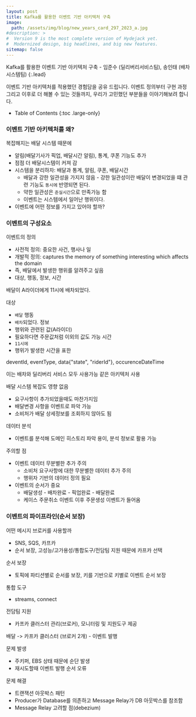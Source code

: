 ```yaml
---
layout: post
title: Kafka를 활용한 이벤트 기반 아키텍처 구축
image: 
  path: /assets/img/blog/new_years_card_297_2023_a.jpg
#description: >
#  Version 9 is the most complete version of Hydejack yet.
#  Modernized design, big headlines, and big new features.
sitemap: false
---
```


Kafka를 활용한 이벤트 기반 아키텍처 구축 - 임준수 (딜리버리서비스팀), 송인태 (배차시스템팀)
{:.lead}

이벤트 기반 아키텍처를 적용했던 경험담을 공유 드립니다.
이벤트 정의부터 구현 과정 그리고 이후로 더 해볼 수 있는 것들까지, 우리가 고민했던 부분들을 이야기해보려 합니다.

- Table of Contents
{:toc .large-only}

### 이벤트 기반 아키텍처를 왜?

복잡해지는 배달 시스템 때문에 
- 알림(배달기사가 픽업, 배달시간 알림), 통계, 쿠폰 기능도 추가
- 점점 더 배달시스템이 커져 감
- 시스템을 분리하자: 배달과 통계, 알림, 쿠폰, 배달시간
  - 배달과 강한 일관성을 가지지 않음 - 강한 일관성이란 배달이 변경되었을 떄 관련 기능도 `동시에` 반영되면 된다.
  - 약한 일관성은 `준실시간`으로 만족가능 함
  - 이벤트는 시스템에서 일어난 행위이다.
- 이벤트에 어떤 정보를 가지고 있어야 할까?

### 이벤트의 구성요소

이벤트의 정의
- 사전적 정의: 중요한 사건, 행사나 일
- 개발적 정의: captures the memory of something interesting which affects the domain
- 즉, 배달에서 발생한 행위를 알려주고 싶음
- 대상, 행동, 정보, 시간

배달이 A라이더에게 11시에 배차되었다.

대상
- `배달`
행동
- `배차`되었다.
정보
- 행위와 관련된 값(A라이더)
- 필요하다면 주문값처럼 이외의 값도 가능
시간
- `11시에`
- 행위가 발생한 시간을 표한

deventId, eventType, data{"state", "riderId"}, occurenceDateTime

이는 배차와 딜리버리 서비스 모두 사용가능 같은 아키텍처 사용

배달 시스템 복잡도 영향 없음
- 요구사항이 추가되었을때도 마찬가지임
- 배달변경 사항을 이벤트로 파악 가능
- 소비처가 배달 상세정보를 조회하지 않아도 됨

데이터 분석
- 이벤트를 분석해 도메인 히스토리 파악 용이, 분석 정보로 활용 가능

주의할 점
- 이벤트 데이터 무분별한 추가 주의
  - 소비처 요구사항에 대한 무분별한 데이터 추가 주의
  - 행위자 기반의 데이터 정의 필요
- 이벤트의 순서가 중요
  - 배달생성 - 배차완료 - 픽업완료 - 배달완료
  - 케이스 주문취소 이벤트 이후 주문생성 이벤트가 들어옴


### 이벤트의 파이프라인(순서 보장)

어떤 메시지 브로커를 사용할까
- SNS, SQS, 카프카
- 순서 보장, 고성능/고가용성/통합도구/전담팀 지원 때문에 카프카 선택

순서 보장
- 토픽에 파티션별로 순서를 보장, 키를 기반으로 키별로 이벤트 순서 보장

통합 도구
- streams, connect

전담팀 지원
- 카프카 클러스터 관리(브로커), 모니터링 및 지원도구 제공

배달 -> 카프카 클러스터 (브로커 2개) - 이벤트 발행


문제 발생
- 주키퍼, EBS 상태 때문에 순단 발생
- 재시도할때 이벤트 발행 순서 오류

문제 해결
- 트랜잭션 아웃박스 패턴
- Producer가 Database를 의존하고 Message Relay가 DB 아웃박스를 참조함
- Message Relay 고려할 점(debezium)
